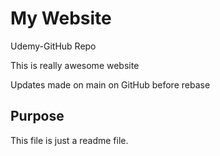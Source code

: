 # My Website
Udemy-GitHub Repo

This is really awesome website

Updates made on main on GitHub before rebase

## Purpose

This file is just a readme file.
